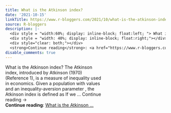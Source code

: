 ```yaml
---
title: What is the Atkinson index?
date: '2021-10-15'
linkTitle: https://www.r-bloggers.com/2021/10/what-is-the-atkinson-index/
source: R-bloggers
description: |-
  <div style = "width:60%; display: inline-block; float:left; "> What is the Atkinson index? The Atkinson index, introduced by Atkinson (1970) (Reference 1), is a measure of inequality used in economics. Given a population with values and an inequality-aversion parameter , the Atkinson index is defined as If we … Continue reading →</div>
  <div style = "width: 40%; display: inline-block; float:right;"></div>
  <div style="clear: both;"></div>
  <strong>Continue reading</strong>: <a href="https://www.r-bloggers.com/2021/10/what-is-the-atkinson-index/">What is the Atkinson ...
disable_comments: true
---
```

<div style = "width:60%; display: inline-block; float:left; "> What is the Atkinson index? The Atkinson index, introduced by Atkinson (1970) (Reference 1), is a measure of inequality used in economics. Given a population with values and an inequality-aversion parameter , the Atkinson index is defined as If we … Continue reading →</div>
<div style = "width: 40%; display: inline-block; float:right;"></div>
<div style="clear: both;"></div>
<strong>Continue reading</strong>: <a href="https://www.r-bloggers.com/2021/10/what-is-the-atkinson-index/">What is the Atkinson ...